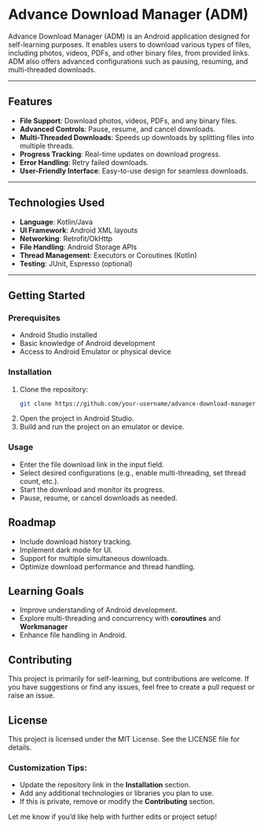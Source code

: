 # Advance Download Manager (ADM)

Advance Download Manager (ADM) is an Android application designed for self-learning purposes. It
enables users to download various types of files, including photos, videos, PDFs, and other binary
files, from provided links. ADM also offers advanced configurations such as pausing, resuming, and
multi-threaded downloads.

---

## Features

- **File Support**: Download photos, videos, PDFs, and any binary files.
- **Advanced Controls**: Pause, resume, and cancel downloads.
- **Multi-Threaded Downloads**: Speeds up downloads by splitting files into multiple threads.
- **Progress Tracking**: Real-time updates on download progress.
- **Error Handling**: Retry failed downloads.
- **User-Friendly Interface**: Easy-to-use design for seamless downloads.

---

## Technologies Used

- **Language**: Kotlin/Java
- **UI Framework**: Android XML layouts
- **Networking**: Retrofit/OkHttp
- **File Handling**: Android Storage APIs
- **Thread Management**: Executors or Coroutines (Kotlin)
- **Testing**: JUnit, Espresso (optional)

---

## Getting Started

### Prerequisites

- Android Studio installed
- Basic knowledge of Android development
- Access to Android Emulator or physical device

### Installation

1. Clone the repository:
   ```bash
   git clone https://github.com/your-username/advance-download-manager.git
   ```
2. Open the project in Android Studio.
3. Build and run the project on an emulator or device.

### Usage

- Enter the file download link in the input field.
- Select desired configurations (e.g., enable multi-threading, set thread count, etc.).
- Start the download and monitor its progress.
- Pause, resume, or cancel downloads as needed.

## Roadmap

- Include download history tracking.
- Implement dark mode for UI.
- Support for multiple simultaneous downloads.
- Optimize download performance and thread handling.

## Learning Goals

- Improve understanding of Android development.
- Explore multi-threading and concurrency with **coroutines** and **Workmanager**
- Enhance file handling in Android.

## Contributing

This project is primarily for self-learning, but contributions are welcome. If you have suggestions
or find any issues, feel free to create a pull request or raise an issue.

## License

This project is licensed under the MIT License. See the LICENSE file for details.

### Customization Tips:

- Update the repository link in the **Installation** section.
- Add any additional technologies or libraries you plan to use.
- If this is private, remove or modify the **Contributing** section.

Let me know if you’d like help with further edits or project setup!